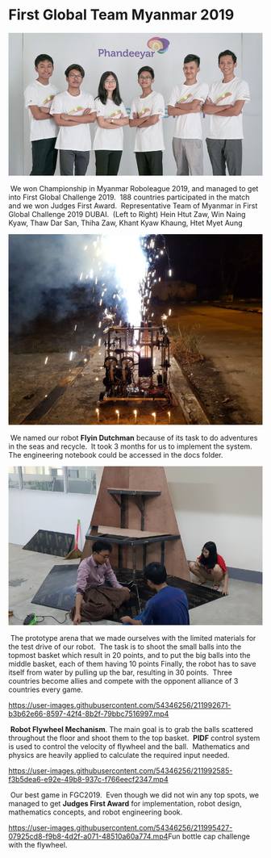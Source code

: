 # First Global Team Myanmar 2019

![](./Photos/Team.jpg)

​        We won Championship in Myanmar Roboleague 2019, and managed to get into First Global Challenge 2019.
​        188 countries participated in the match and we won Judges First Award.
​        Representative Team of Myanmar in First Global Challenge 2019 DUBAI.
​        (Left to Right) Hein Htut Zaw, Win Naing Kyaw, Thaw Dar San, Thiha Zaw, Khant Kyaw Khaung, Htet Myet Aung
 

![](./Photos/FlyingDutchman.jpg)

​        We named our robot **Flyin Dutchman** because of its task to do adventures in the seas and recycle.
​        It took 3 months for us to implement the system.
​        The engineering notebook could be accessed in the docs folder.

![](./Photos/Arena.jpg)

​        The prototype arena that we made ourselves with the limited materials for the test drive of our robot.
​        The task is to shoot the small balls into the topmost basket which result in 20 points, and to put the big balls into the middle basket, each of them having 10 points
​        Finally, the robot has to save itself from water by pulling up the bar, resulting in 30 points.
​        Three countries become allies and compete with the opponent alliance of 3 countries every game. 

https://user-images.githubusercontent.com/54346256/211992671-b3b62e66-8597-42f4-8b2f-79bbc7516997.mp4

​        **Robot Flywheel Mechanism**. The main goal is to grab the balls scattered throughout the floor and shoot them to the top basket.
​        **PIDF** control system is used to control the velocity of flywheel and the ball.
​        Mathematics and physics are heavily applied to calculate the required input needed.

https://user-images.githubusercontent.com/54346256/211992585-f3b5dea6-e92e-49b8-937c-f766eecf2347.mp4

​        Our best game in FGC2019.
​        Even though we did not win any top spots, we managed to get **Judges First Award** for implementation, robot design, mathematics concepts, and robot engineering book.



https://user-images.githubusercontent.com/54346256/211995427-07925cd8-f9b8-4d2f-a071-48510a60a774.mp4
​        Fun bottle cap challenge with the flywheel.



